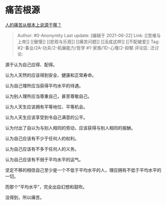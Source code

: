 # 痛苦根源
[人的痛苦从根本上说源于哪？](https://www.zhihu.com/question/398299040/answer/1343016010)

> Author: #0-Anonymity
> Last update: [编辑于 2021-06-22]
> Link: [[苦难与上帝]] [[傲慢]] [[悲观与乐观]] [[痛苦问题]] [[活成这样]] [[不配被爱]]
> Tag: #2-事业/2A-功夫/2-拓展能力/哲学 #1-家族/1D-心理/2-抑郁
> 评论区:
> 泛讨论:

源于认为自己应得、配得。

认为人天然的应该得到安全、健康和正常寿命。

认为自己理所应当获得平均水平的待遇。

认为别人理所应当尊重自己，甚至尊敬自己。

认为人天生应该拥有平等地位、平等机会。

认为人天生应该享受到令自己满意的公平。

认为付出了自以为与别人相同的劳动，应该获得与别人相同的报酬。

认为自己应该有不少于任何人的权利。

认为自己应该有不多于任何人的义务。

认为自己应该有不弱于平均水平的运气。

坚定不移的相信自己至少是一个不低于平均水平的人，理应拥有不低于平均水平的一切。

而那个“平均水平”，完全出自幻想和鼓吹。

没得到，所以痛苦。
